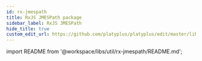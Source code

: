 ```yaml
---
id: rx-jmespath
title: RxJS JMESPath package
sidebar_label: RxJS JMESPath
hide_title: true
custom_edit_url: https://github.com/platyplus/platyplus/edit/master/libs/util/rx-jmespath/README.md
---
```


import README from '@workspace/libs/util/rx-jmespath/README.md';

<README />
